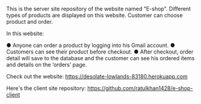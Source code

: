 This is the server site repository of the website named "E-shop". Different types of products are displayed on this website. Customer can choose product and order.

In this website:

● Anyone can order a product by logging into his Gmail account.
● Customers can see their product before checkout.
● After checkout, order detail will save to the database and the customer can see his ordered items and details on the ‘orders’ page.

Check out the website: https://desolate-lowlands-83180.herokuapp.com

Here's the client site repository: https://github.com/ratulkhan1428/e-shop-client
